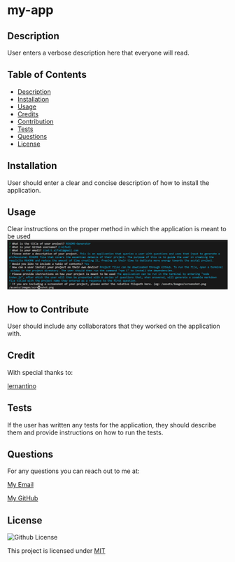 # my-app
## Description
User enters a verbose description here that everyone will read.
## Table of Contents

- [Description](#description)
- [Installation](#installation)
- [Usage](#usage)
- [Credits](#credit)
- [Contribution](#how-to-contribute)
- [Tests](#tests)
- [Questions](#questions)
- [License](#license)
## Installation
User should enter a clear and concise description of how to install the application.

## Usage
Clear instructions on the proper method in which the application is meant to be used
![screenshot of application](/assets/images/screenshot.png)
## How to Contribute
User should include any collaborators that they worked on the application with.

## Credit
With special thanks to:

[lernantino](https://github.com/lernantino)

## Tests
If the user has written any tests for the application, they should describe them and provide instructions on how to run the tests.

## Questions
For any questions you can reach out to me at:

[My Email](mailto:example@gmail.com)

[My GitHub](https://github.com/lernantino)

## License
![Github License](https://img.shields.io/github/license/lernantino/my-app)

This project is licensed under [MIT](http://choosealicense.com/licenses/MIT)
